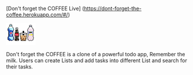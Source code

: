 
[Don't forget the COFFEE Live] (https://dont-forget-the-coffee.herokuapp.com/#/)

![logo](app/assets/images/logo.png)

Don't forget the COFFEE is a clone of a powerful todo app, Remember the milk. Users can create Lists and add tasks into different List and search for their tasks.





